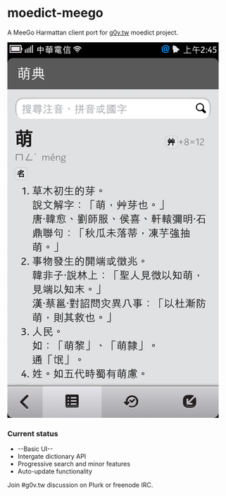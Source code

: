 moedict-meego
=============
A MeeGo Harmattan client port for [g0v.tw](http://dev.g0v.tw) moedict project.

![Screenshot of MoeDict MeeGo client on Nokia N9](docs/res/moedict-meego.png)

### Current status

* --Basic UI--
* Intergate dictionary API
* Progressive search and minor features
* Auto-update functionality

Join #g0v.tw discussion on Plurk or freenode IRC.
